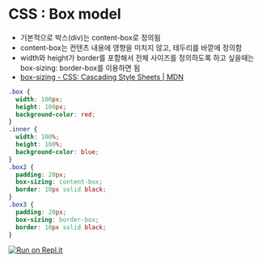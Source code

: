 # CSS : Box model

- 기본적으로 박스(div)는 content-box로 정의됨
- content-box는 컨텐츠 내용에 영향을 미치지 않고, 테두리를 바깥에 정의함
- width와 height가 border를 포함해서 전체 사이즈를 정의하도록 하고 싶을때는 box-sizing: border-box를 이용하면 됨
- [box-sizing - CSS: Cascading Style Sheets | MDN](https://developer.mozilla.org/en-US/docs/Web/CSS/box-sizing)

```css
.box {
  width: 100px;
  height: 100px;
  background-color: red;
}
.inner {
  width: 100%;
  height: 100%;
  background-color: blue;
}
.box2 {
  padding: 20px;
  box-sizing: content-box;
  border: 10px solid black;
}
.box3 {
  padding: 20px;
  box-sizing: border-box;
  border: 10px solid black;
}
```

[![Run on Repl.it](https://repl.it/badge/github/sherlock-project/sherlock)](https://replit.com/@solarsdev/NotionCSS)
